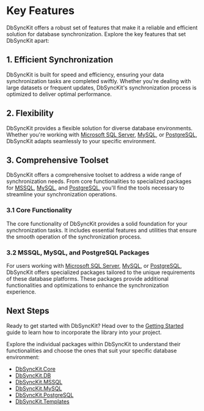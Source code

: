 ﻿---
Title: Key Features
Order: 3
BreadcrumbTitle: Key Features
NavigationTitle: Key Features
ShowInSidebar: true
Xref: overview/key-features
---

# Key Features

DbSyncKit offers a robust set of features that make it a reliable and efficient solution for database synchronization. Explore the key features that set DbSyncKit apart:

## 1. Efficient Synchronization

DbSyncKit is built for speed and efficiency, ensuring your data synchronization tasks are completed swiftly. Whether you're dealing with large datasets or frequent updates, DbSyncKit's synchronization process is optimized to deliver optimal performance.

## 2. Flexibility

DbSyncKit provides a flexible solution for diverse database environments. Whether you're working with [Microsoft SQL Server](xref:packages/dbsynckit.mssql), [MySQL](xref:packages/dbsynckit.mysql), or [PostgreSQL](xref:packages/dbsynckit.postgresql), DbSyncKit adapts seamlessly to your specific environment.

## 3. Comprehensive Toolset

DbSyncKit offers a comprehensive toolset to address a wide range of synchronization needs. From core functionalities to specialized packages for [MSSQL](xref:packages/dbsynckit.mssql), [MySQL](xref:packages/dbsynckit.mysql), and [PostgreSQL](xref:packages/dbsynckit.postgresql), you'll find the tools necessary to streamline your synchronization operations.

### 3.1 Core Functionality

The core functionality of DbSyncKit provides a solid foundation for your synchronization tasks. It includes essential features and utilities that ensure the smooth operation of the synchronization process.

### 3.2 MSSQL, MySQL, and PostgreSQL Packages

For users working with [Microsoft SQL Server](xref:packages/dbsynckit.mssql), [MySQL](xref:packages/dbsynckit.mysql), or [PostgreSQL](xref:packages/dbsynckit.postgresql), DbSyncKit offers specialized packages tailored to the unique requirements of these database platforms. These packages provide additional functionalities and optimizations to enhance the synchronization experience.

## Next Steps

Ready to get started with DbSyncKit? Head over to the [Getting Started](xref:overview/getting-started) guide to learn how to incorporate the library into your project.

Explore the individual packages within DbSyncKit to understand their functionalities and choose the ones that suit your specific database environment:

- [DbSyncKit.Core](xref:packages/dbsynckit.core)
- [DbSyncKit.DB](xref:packages/dbsynckit.db)
- [DbSyncKit.MSSQL](xref:packages/dbsynckit.mssql)
- [DbSyncKit.MySQL](xref:packages/dbsynckit.mysql)
- [DbSyncKit.PostgreSQL](xref:packages/dbsynckit.postgresql)
- [DbSyncKit.Templates](xref:packages/dbsynckit.templates)
